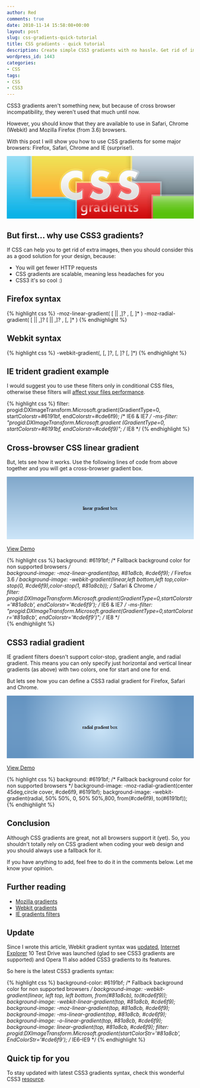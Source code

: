 ```yaml
---
author: Red
comments: true
date: 2010-11-14 15:58:08+00:00
layout: post
slug: css-gradients-quick-tutorial
title: CSS gradients - quick tutorial
description: Create simple CSS3 gradients with no hassle. Get rid of images and start using gradients now!
wordpress_id: 1443
categories:
- CSS
tags:
- CSS
- CSS3
---
```


CSS3 gradients aren't something new, but because of cross browser incompatibility, they weren't used that much until now. 

However, you should know that they are available to use in Safari, Chrome (Webkit) and Mozilla Firefox (from 3.6) browsers. 

With this post I will show you how to use CSS gradients for some major browsers: Firefox, Safari, Chrome and IE (surprise!).

[![CSS gradients](/dist/uploads/2010/11/css-gradients.jpg)](/css-gradients-quick-tutorial) 

<!-- more -->

## But first... why use CSS3 gradients?

If CSS can help you to get rid of extra images, then you should consider this as a good solution for your design, because:

  * You will get fewer HTTP requests
  * CSS gradients are scalable, meaning less headaches for you
  * CSS3 it's so cool :)

## Firefox syntax    

{% highlight css %}
-moz-linear-gradient( [<point> || <angle>,]? <stop>, <stop> [, <stop>]* )
-moz-radial-gradient( [<position> || <angle>,]? [<shape> || <size>,]? <stop>, <stop>[, <stop>]* )
{% endhighlight %}

## Webkit syntax
    
{% highlight css %}
-webkit-gradient(<type>, <point> [, <radius>]?, <point> [, <radius>]? [, <stop>]*)
{% endhighlight %} 

## IE trident gradient example

I would suggest you to use these filters only in conditional CSS files, otherwise these filters will [affect your files performance](http://msdn.microsoft.com/en-us/library/ms532847%28VS.85%29.aspx).

{% highlight css %}
filter: progid:DXImageTransform.Microsoft.gradient(GradientType=0, startColorstr=#6191bf, endColorstr=#cde6f9); /* IE6 & IE7 */
-ms-filter: "progid:DXImageTransform.Microsoft.gradient (GradientType=0, startColorstr=#6191bf, endColorstr=#cde6f9)"; /* IE8 */
{% endhighlight %}  

## Cross-browser CSS linear gradient

But, lets see how it works. Use the following lines of code from above together and you will get a cross-browser gradient box.

[![](/dist/uploads/2010/11/css-linear-gradient.png)](/dist/uploads/2010/11/css-linear-gradient.html)

[View Demo](/dist/uploads/2010/11/css-linear-gradient.html)

{% highlight css %}
background: #6191bf; /* Fallback background color for non supported browsers */   
background-image: -moz-linear-gradient(top, #81a8cb, #cde6f9); /* Firefox 3.6 */
background-image: -webkit-gradient(linear,left bottom,left top,color-stop(0, #cde6f9),color-stop(1, #81a8cb)); /* Safari & Chrome */     
filter: progid:DXImageTransform.Microsoft.gradient(GradientType=0,startColorstr='#81a8cb', endColorstr='#cde6f9'); /* IE6 & IE7 */
-ms-filter: "progid:DXImageTransform.Microsoft.gradient(GradientType=0,startColorstr='#81a8cb', endColorstr='#cde6f9')"; /* IE8 */  
{% endhighlight %}

## CSS3 radial gradient

IE gradient filters doesn't support color-stop, gradient angle, and radial gradient. This means you can only specify just horizontal and vertical linear gradients (as above) with two colors, one for start and one for end. 

But lets see how you can define a CSS3 radial gradient for Firefox, Safari and Chrome.

[![](/dist/uploads/2010/11/css-radial-gradient.png)](/dist/uploads/2010/11/css-radial-gradient.html)


[View Demo](/dist/uploads/2010/11/css-radial-gradient.html)

{% highlight css %}
background: #6191bf; /* Fallback background color for non supported browsers */ 
background-image: -moz-radial-gradient(center 45deg,circle cover, #cde6f9, #6191bf);
background-image: -webkit-gradient(radial, 50% 50%, 0, 50% 50%,800, from(#cde6f9), to(#6191bf));
{% endhighlight %} 

## Conclusion

Although CSS gradients are great, not all browsers support it (yet). So, you shouldn't totally rely on CSS gradient when coding your web design and you should always use a fallback for it.

If you have anything to add, feel free to do it in the comments below. Let me know your opinion.

## Further reading

  * [Mozilla gradients](https://developer.mozilla.org/en/CSS/-moz-linear-gradient)
  * [Webkit gradients](http://webkit.org/blog/175/introducing-css-gradients/)
  * [IE gradients filters](http://msdn.microsoft.com/en-us/library/ms532997%28VS.85,loband%29.aspx)

## Update

Since I wrote this article, Webkit gradient syntax was [updated](/css3-webkit-gradient-support-updated), [Internet Explorer](/how-to-solve-common-ie-bugs) 10 Test Drive was launched (glad to see CSS3 gradients are supported) and Opera 11 also added CSS3 gradients to its features.

So here is the latest CSS3 gradients syntax:

{% highlight css %}
background-color: #6191bf; /* Fallback background color for non supported browsers */
background-image: -webkit-gradient(linear, left top, left bottom, from(#81a8cb), to(#cde6f9));
background-image: -webkit-linear-gradient(top, #81a8cb, #cde6f9);
background-image: -moz-linear-gradient(top, #81a8cb, #cde6f9);
background-image: -ms-linear-gradient(top, #81a8cb, #cde6f9);
background-image: -o-linear-gradient(top, #81a8cb, #cde6f9);
background-image: linear-gradient(top, #81a8cb, #cde6f9);
filter: progid:DXImageTransform.Microsoft.gradient(startColorStr='#81a8cb', EndColorStr='#cde6f9'); /* IE6–IE9 */
{% endhighlight %}

## Quick tip for you

To stay updated with latest CSS3 gradients syntax, check this wonderful CSS3 [resource](http://css3please.com/).